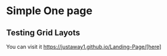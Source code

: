 # Simple One page

<h2>Testing Grid Layots</h2>

You can visit it https://justaway1.github.io/Landing-Page/[here]
